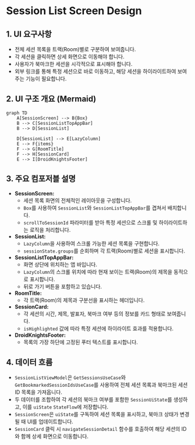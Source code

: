 
# Session List Screen Design

## 1. UI 요구사항
- 전체 세션 목록을 트랙(Room)별로 구분하여 보여줍니다.
- 각 세션을 클릭하면 상세 화면으로 이동해야 합니다.
- 사용자가 북마크한 세션을 시각적으로 표시해야 합니다.
- 외부 링크를 통해 특정 세션으로 바로 이동하고, 해당 세션을 하이라이트하여 보여주는 기능이 필요합니다.

## 2. UI 구조 개요 (Mermaid)
```mermaid
graph TD
    A[SessionScreen] --> B{Box}
    B --> C[SessionListTopAppBar]
    B --> D[SessionList]

    D[SessionList] --> E[LazyColumn]
    E --> F{items}
    F --> G[RoomTitle]
    F --> H[SessionCard]
    E --> I[DroidKnightsFooter]
```

## 3. 주요 컴포저블 설명
- **SessionScreen:**
    - 세션 목록 화면의 전체적인 레이아웃을 구성합니다.
    - `Box`를 사용하여 `SessionList`와 `SessionListTopAppBar`를 겹쳐서 배치합니다.
    - `scrollToSessionId` 파라미터를 받아 특정 세션으로 스크롤 및 하이라이트하는 로직을 처리합니다.
- **SessionList:**
    - `LazyColumn`을 사용하여 스크롤 가능한 세션 목록을 구현합니다.
    - `sessionState.groups`를 순회하며 각 트랙(Room)별로 세션을 표시합니다.
- **SessionListTopAppBar:**
    - 화면 상단에 위치하는 앱 바입니다.
    - `LazyColumn`의 스크롤 위치에 따라 현재 보이는 트랙(Room)의 제목을 동적으로 표시합니다.
    - 뒤로 가기 버튼을 포함하고 있습니다.
- **RoomTitle:**
    - 각 트랙(Room)의 제목과 구분선을 표시하는 헤더입니다.
- **SessionCard:**
    - 각 세션의 시간, 제목, 발표자, 북마크 여부 등의 정보를 카드 형태로 보여줍니다.
    - `isHighlighted` 값에 따라 특정 세션에 하이라이트 효과를 적용합니다.
- **DroidKnightsFooter:**
    - 목록의 가장 하단에 고정된 푸터 텍스트를 표시합니다.

## 4. 데이터 흐름
- `SessionListViewModel`은 `GetSessionsUseCase`와 `GetBookmarkedSessionIdsUseCase`를 사용하여 전체 세션 목록과 북마크된 세션 ID 목록을 가져옵니다.
- 두 데이터를 조합하여 각 세션의 북마크 여부를 포함한 `SessionUiState`를 생성하고, 이를 `uiState` `StateFlow`에 저장합니다.
- `SessionScreen`은 `uiState`를 구독하여 세션 목록을 표시하고, 북마크 상태가 변경될 때 UI를 업데이트합니다.
- `SessionCard` 클릭 시 `navigateSessionDetail` 함수를 호출하여 해당 세션의 ID와 함께 상세 화면으로 이동합니다.
